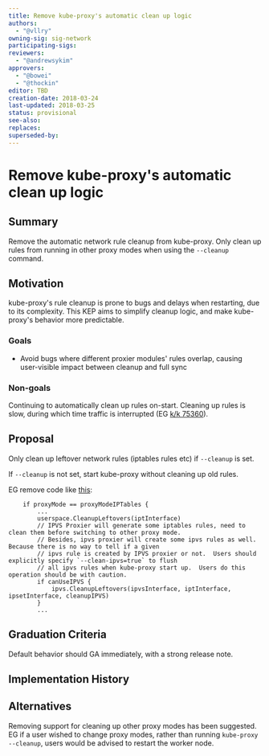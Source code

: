 ```yaml
---
title: Remove kube-proxy's automatic clean up logic
authors:
  - "@vllry"
owning-sig: sig-network
participating-sigs:
reviewers:
  - "@andrewsykim"
approvers:
  - "@bowei"
  - "@thockin"
editor: TBD
creation-date: 2018-03-24
last-updated: 2018-03-25
status: provisional
see-also:
replaces:
superseded-by:
---
```


# Remove kube-proxy's automatic clean up logic

## Summary

Remove the automatic network rule cleanup from kube-proxy.
Only clean up rules from running in other proxy modes when using the `--cleanup` command.

## Motivation

kube-proxy's rule cleanup is prone to bugs and delays when restarting,
due to its complexity.
This KEP aims to simplify cleanup logic,
and make kube-proxy's behavior more predictable.

### Goals

* Avoid bugs where different proxier modules' rules overlap,
causing user-visible impact between cleanup and full sync

### Non-goals

Continuing to automatically clean up rules on-start.
Cleaning up rules is slow,
during which time traffic is interrupted (EG [k/k 75360](https://github.com/kubernetes/kubernetes/issues/75360)).

## Proposal

Only clean up leftover network rules (iptables rules etc) if `--cleanup` is set.

If `--cleanup` is not set,
start kube-proxy without cleaning up old rules.

EG remove code like [this](https://github.com/kubernetes/kubernetes/blob/e7eb742c1907eb4f1c9e5412f6cd1d4e06f3c277/cmd/kube-proxy/app/server_others.go#L180-L187):

```
	if proxyMode == proxyModeIPTables {
		...
		userspace.CleanupLeftovers(iptInterface)
		// IPVS Proxier will generate some iptables rules, need to clean them before switching to other proxy mode.
		// Besides, ipvs proxier will create some ipvs rules as well.  Because there is no way to tell if a given
		// ipvs rule is created by IPVS proxier or not.  Users should explicitly specify `--clean-ipvs=true` to flush
		// all ipvs rules when kube-proxy start up.  Users do this operation should be with caution.
		if canUseIPVS {
			ipvs.CleanupLeftovers(ipvsInterface, iptInterface, ipsetInterface, cleanupIPVS)
		}
		...
```
## Graduation Criteria

Default behavior should GA immediately,
with a strong release note.

## Implementation History

## Alternatives

Removing support for cleaning up other proxy modes has been suggested.
EG if a user wished to change proxy modes,
rather than running `kube-proxy --cleanup`,
users would be advised to restart the worker node.
